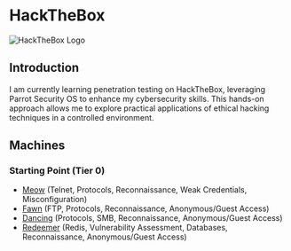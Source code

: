 # HackTheBox
![HackTheBox Logo](https://www.crest-approved.org/wp-content/uploads/2022/11/htb-header.png)

## Introduction

I am currently learning penetration testing on HackTheBox, leveraging Parrot Security OS to enhance my cybersecurity skills. This hands-on approach allows me to explore practical applications of ethical hacking techniques in a controlled environment.

## Machines
### Starting Point (Tier 0)
- [Meow](https://github.com/jcongmon/htb/blob/main/starting-point/tier0/meow/README.md) (Telnet, Protocols, Reconnaissance, Weak Credentials, Misconfiguration)
- [Fawn]() (FTP, Protocols, Reconnaissance, Anonymous/Guest Access)
- [Dancing]() (Protocols, SMB, Reconnaissance, Anonymous/Guest Access)
- [Redeemer]() (Redis, Vulnerability Assessment, Databases, Reconnaissance, Anonymous/Guest Access)
